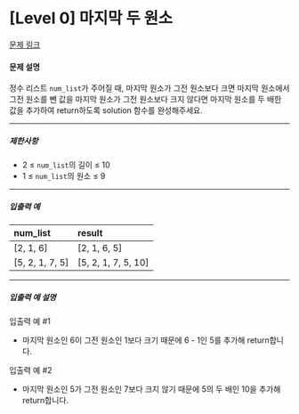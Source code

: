# [Level 0] 마지막 두 원소

[문제 링크](https://school.programmers.co.kr/learn/courses/30/lessons/181927)

#### 문제 설명

정수 리스트 ```num_list```가 주어질 때, 마지막 원소가 그전 원소보다 크면 마지막 원소에서 그전 원소를 뺀 값을 마지막 원소가 그전 원소보다 크지 않다면 마지막 원소를 두 배한 값을 추가하여 return하도록 solution 함수를 완성해주세요.

---

##### 제한사항

- 2 ≤ ```num_list```의 길이 ≤ 10
- 1 ≤ ```num_list```의 원소 ≤ 9

---

##### 입출력 예

|num_list|result|
|:-----|:-----|
|[2, 1, 6]|[2, 1, 6, 5]|
|[5, 2, 1, 7, 5]|[5, 2, 1, 7, 5, 10]|

---

##### 입출력 예 설명

입출력 예 #1

- 마지막 원소인 6이 그전 원소인 1보다 크기 때문에 6 - 1인 5를 추가해 return합니다.

입출력 예 #2

- 마지막 원소인 5가 그전 원소인 7보다 크지 않기 때문에 5의 두 배인 10을 추가해 return합니다.
